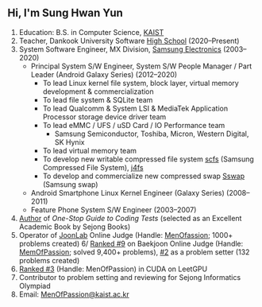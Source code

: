 ## Hi, I'm Sung Hwan Yun

1. Education: B.S. in Computer Science, [KAIST](https://kaist.ac.kr/)
2. Teacher, Dankook University Software [High School](https://dankook.sen.hs.kr/) (2020–Present)
3. System Software Engineer, MX Division, [Samsung Electronics](https://www.samsung.com/) (2003–2020)
    - Principal System S/W Engineer, System  S/W People Manager / Part Leader (Android Galaxy Series) (2012–2020)
        - To lead Linux kernel file system, block layer, virtual memory development & commercialization
        - To lead file system & SQLite team
        - To lead Qualcomm & System LSI & MediaTek Application Processor storage device driver team
        - To lead eMMC / UFS / uSD Card /  IO Performance team
            - Samsung Semiconductor, Toshiba, Micron, Western Digital, SK Hynix
        - To lead virtual memory team
        - To develop new writable compressed file system [scfs](https://github.com/SungHwanYun/scfs) (Samsung Compressed File System), [j4fs](https://github.com/SungHwanYun/j4fs)
        - To develop and commercialize  new compressed swap [Sswap](https://github.com/SungHwanYun/sswap) (Samsung swap)
    - Android Smartphone Linux Kernel Engineer (Galaxy Series) (2008–2011) 
    - Feature Phone System S/W Engineer (2003–2007)
4. [Author](https://product.kyobobook.co.kr/detail/S000208257767) of *One-Stop Guide to Coding Tests* (selected as an Excellent Academic Book by Sejong Books)
5. Operator of [JoonLab](https://joonlab.net) Online Judge (Handle: [MenOfassion](https://joonlab.net/userinfo.php?user=MenOfPassion); 1000+ problems created)
6/ [Ranked #9](https://www.acmicpc.net/ranklist) on Baekjoon Online Judge (Handle: [MemOfPassion](https://www.acmicpc.net/user/MenOfPassion); solved 9,400+ problems), [#2](https://www.acmicpc.net/ranklist/contribute/1) as a problem setter (132 problems created)
7. [Ranked #3](https://leetgpu.com/profile?display_name=MenOfPassion) (Handle: MenOfPassion) in CUDA on LeetGPU
8. Contributor to problem setting and reviewing for Sejong Informatics Olympiad
9. Email: MenOfPassion@kaist.ac.kr

